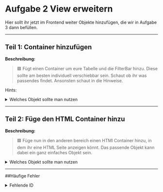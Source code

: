 # Aufgabe 2 View erweitern

Hier sollt ihr jetzt im Frontend weiter Objekte hinzufügen, die wir in Aufgabe 3 dann befüllen.

---

## Teil 1: Container hinzufügen

**Beschreibung:**  
>🟩 Fügt einen Container um eure Tabelle und die FilterBar hinzu. Diese sollte am besten individuell verschiebbar sein. Schaut ob ihr was passendes findet. Ansonsten schaut in die Hinweise. <br>

Hints:
<details>
  <summary>Welches Objekt sollte man nutzen</summary>
  <blockquote>
  Nutzt den Splitter Container dafür. Folgt folgendem <a href="https://sapui5.hana.ondemand.com/#/entity/sap.ui.layout.ResponsiveSplitter">link</a>.
  </blockquote>
  <details>
  <summary>Wie funktioniert der Splitter</summary>
    <blockquote>
    Ihr habt zwei Bereiche. Einmal den Splitter mit den Tags ResponsiveSplitter selbst. Hier werden Kopfdaten festgehalten die für die Verarbeitung des Splitterfunktionen notwendig sind. Und dann noch der Container. Dieser beinhaltet wiederum SplitPanes, die eure XML Objekte kapseln. Diese SplitPanes bilden die einzelnen Bereiche die ihr per Splitter größer und kleiner schieben könnt. Im Container wird dann die ausrichtung definiert.
    </blockquote>
     <details>
  <summary>Welche Daten müsst ihr eintragen</summary>
    <blockquote>
    Wie immer sind die IDs zwangsweise notwendig. Zusätzlich könnt ihr auf dem Kopf die defaultPane eintragen und beim Container die Ausrichtung. Schaut das ihr hier Horizontal nehmt.
    </blockquote>
  </details>
  </details>
</details>

---


## Teil 2: Füge den HTML Container hinzu

**Beschreibung:**  
>🟩 Füge nun in den anderen bereich einen HTMl Container hinzu, in dem ihr eine HTML Seite anzeigen könnt. Das passende Objekt kann dabei ein ganz einfaches Objekt sein.<br>
<details>
  <summary>Welches Objekt sollte man nutzen</summary>
  <blockquote>
  Nutzt ein einfache Panel dafür. Hier könnt ihr den Inhalt später selbst definieren und er kann in belibigen Format vorliegen. Ihr brauch also kein eigenes HTML Objekt. Folg diesem <a href = "https://sapui5.hana.ondemand.com/#/entity/sap.m.Panel" >link </a>
  </blockquote>
</details>


---

##Häufige Fehler
 <details>
  <summary>Fehlende ID</summary>
    <blockquote>
    Jedes Objekt in der View braucht eine ID, auch der Container und der Splitter. Wenn ihr das nicht haben wollte, müsst ihr das in der Manifest ausschalten. Dies würde ich aber vorzugsweise erst mal sein lassen. 
    </blockquote>
  </details>
